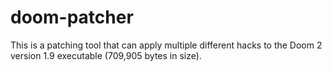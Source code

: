 # doom-patcher
This is a patching tool that can apply multiple different hacks to the Doom 2 version 1.9 executable (709,905 bytes in size).
